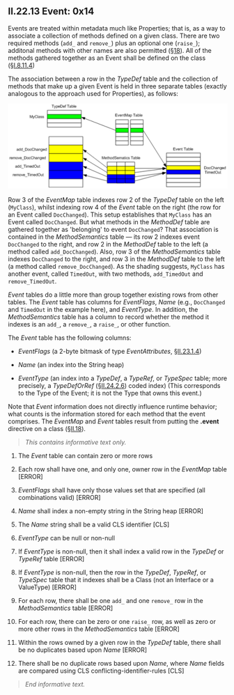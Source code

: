 ## II.22.13 Event: 0x14

Events are treated within metadata much like Properties; that is, as a way to associate a collection of methods defined on a given class. There are two required methods (`add_` and `remove_`) plus an optional one (`raise_`); additonal methods with other names are also permitted (§[18](#todo-missing-hyperlink)). All of the methods gathered together as an Event shall be defined on the class (§[I.8.11.4](#todo-missing-hyperlink))

The association between a row in the _TypeDef_ table and the collection of methods that make up a given Event is held in three separate tables (exactly analogous to the approach used for Properties), as follows:

 ![Event table example](ii.22.13-event-figure-1.png)

Row 3 of the _EventMap_ table indexes row 2 of the _TypeDef_ table on the left (`MyClass`), whilst indexing row 4 of the _Event_ table on the right (the row for an Event called `DocChanged`). This setup establishes that `MyClass` has an Event called `DocChanged`. But what methods in the _MethodDef_ table are gathered together as 'belonging' to event `DocChanged`? That association is contained in the _MethodSemantics_ table &mdash; its row 2 indexes event `DocChanged` to the right, and row 2 in the _MethodDef_ table to the left (a method called `add_DocChanged`). Also, row 3 of the _MethodSemantics_ table indexes `DocChanged` to the right, and row 3 in the _MethodDef_ table to the left (a method called `remove_DocChanged`). As the shading suggests, `MyClass` has another event, called `TimedOut`, with two methods, `add_TimedOut` and `remove_TimedOut`.

_Event_ tables do a little more than group together existing rows from other tables. The _Event_ table has columns for _EventFlags_, _Name_ (e.g., `DocChanged` and `TimedOut` in the example here), and _EventType_. In addition, the _MethodSemantics_ table has a column to record whether the method it indexes is an `add_`, a `remove_`, a `raise_`, or other function.

The _Event_ table has the following columns:

 * _EventFlags_ (a 2-byte bitmask of type _EventAttributes_, §[II.23.1.4](#todo-missing-hyperlink))

 * _Name_ (an index into the String heap)

 * _EventType_ (an index into a _TypeDef_, a _TypeRef_, or _TypeSpec_ table; more precisely, a _TypeDefOrRef_ (§[II.24.2.6](#todo-missing-hyperlink)) coded index) (This corresponds to the Type of the Event; it is not the Type that owns this event.)

Note that _Event_ information does not directly influence runtime behavior; what counts is the information stored for each method that the event comprises. The _EventMap_ and _Event_ tables result from putting the **.event** directive on a class (§[II.18](#todo-missing-hyperlink)).

> _This contains informative text only._

 1. The _Event_ table can contain zero or more rows

 2. Each row shall have one, and only one, owner row in the _EventMap_ table \[ERROR\]

 3. _EventFlags_ shall have only those values set that are specified (all combinations valid) \[ERROR\]

 4. _Name_ shall index a non-empty string in the String heap \[ERROR\]

 5. The _Name_ string shall be a valid CLS identifier \[CLS\]

 6. _EventType_ can be null or non-null

 7. If _EventType_ is non-null, then it shall index a valid row in the _TypeDef_ or _TypeRef_ table \[ERROR\]

 8. If _EventType_ is non-null, then the row in the _TypeDef_, _TypeRef_, or _TypeSpec_ table that it indexes shall be a Class (not an Interface or a ValueType) \[ERROR\]

 9. For each row, there shall be one `add_` and one `remove_` row in the _MethodSemantics_ table \[ERROR\]

 10. For each row, there can be zero or one `raise_` row, as well as zero or more other rows in the _MethodSemantics_ table \[ERROR\]

 11. Within the rows owned by a given row in the _TypeDef_ table, there shall be no duplicates based upon _Name_ \[ERROR\]

 12. There shall be no duplicate rows based upon _Name_, where _Name_ fields are compared using CLS conflicting-identifier-rules \[CLS\]

> _End informative text._
